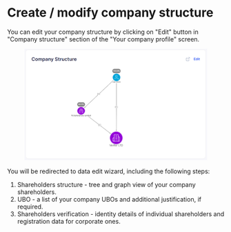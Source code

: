 # Create / modify company structure

You can edit your company structure by clicking on "Edit" button in "Company structure" section of the "Your company profile" screen.

<figure><img src="../../.gitbook/assets/company_structure (1).png" alt=""><figcaption></figcaption></figure>

You will be redirected to data edit wizard, including the following steps:

1. Shareholders structure - tree and graph view of your company shareholders.
2. UBO - a list of your company UBOs and additional justification, if required.
3. Shareholders verification - identity details of individual shareholders and registration data for corporate ones.
